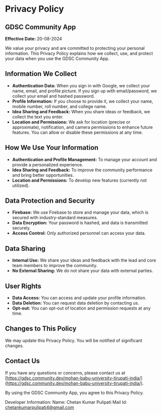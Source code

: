 # Privacy Policy

## GDSC Community App

**Effective Date:** 20-08-2024

We value your privacy and are committed to protecting your personal information. This Privacy Policy explains how we collect, use, and protect your data when you use the GDSC Community App.

## Information We Collect

- **Authentication Data:** When you sign in with Google, we collect your name, email, and profile picture. If you sign up with email/password, we collect your email and hashed password.
- **Profile Information:** If you choose to provide it, we collect your name, mobile number, roll number, and college name.
- **Idea Sharing and Feedback:** When you share ideas or feedback, we collect the text you enter.
- **Location and Permissions:** We ask for location (precise or approximate), notification, and camera permissions to enhance future features. You can allow or disable these permissions at any time.

## How We Use Your Information

- **Authentication and Profile Management:** To manage your account and provide a personalized experience.
- **Idea Sharing and Feedback:** To improve the community performance and bring better opportunities.
- **Location and Permissions:** To develop new features (currently not utilized).

## Data Protection and Security

- **Firebase:** We use Firebase to store and manage your data, which is secured with industry-standard measures.
- **Data Encryption:** Your password is hashed, and data is transmitted securely.
- **Access Control:** Only authorized personnel can access your data.

## Data Sharing

- **Internal Use:** We share your ideas and feedback with the lead and core team members to improve the community.
- **No External Sharing:** We do not share your data with external parties.

## User Rights

- **Data Access:** You can access and update your profile information.
- **Data Deletion:** You can request data deletion by contacting us.
- **Opt-out:** You can opt-out of location and permission requests at any time.

## Changes to This Policy

We may update this Privacy Policy. You will be notified of significant changes.

## Contact Us

If you have any questions or concerns, please contact us at [https://gdsc.community.dev/mohan-babu-university-tirupati-india/](https://gdsc.community.dev/mohan-babu-university-tirupati-india/).

By using the GDSC Community App, you agree to this Privacy Policy.

Developer Information:
Name: Chetan Kumar Pulipati
Mail Id: chetankumarpulipati4@gmail.com
